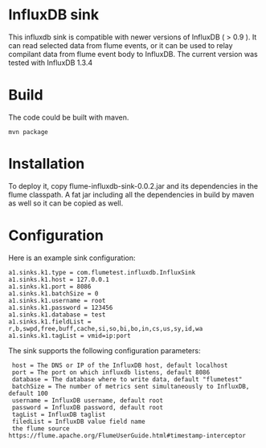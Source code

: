 InfluxDB sink
================

This influxdb sink is compatible with newer versions of InfluxDB ( > 0.9 ).
It can read selected data from flume events, or it can be used to relay compilant data from flume event body to InfluxDB.
The current version was tested with InfluxDB 1.3.4

Build
=======

The code could be built with maven.
```
mvn package
```

Installation
==========

To deploy it, copy flume-influxdb-sink-0.0.2.jar and its dependencies in the flume classpath. A fat jar including all the dependencies in build by maven as well so it can be copied as well.


Configuration
=========

Here is an example sink configuration:

```
a1.sinks.k1.type = com.flumetest.influxdb.InfluxSink
a1.sinks.k1.host = 127.0.0.1
a1.sinks.k1.port = 8086
a1.sinks.k1.batchSize = 0
a1.sinks.k1.username = root
a1.sinks.k1.password = 123456
a1.sinks.k1.database = test
a1.sinks.k1.fieldList = r,b,swpd,free,buff,cache,si,so,bi,bo,in,cs,us,sy,id,wa
a1.sinks.k1.tagList = vmid=ip:port
```
The sink supports the following configuration parameters:
```
 host = The DNS or IP of the InfluxDB host, default localhost 
 port = The port on which influxdb listens, default 8086 
 database = The database where to write data, default "flumetest"    
 batchSize = The number of metrics sent simultaneously to InfluxDB, default 100 
 username = InfluxDB username, default root 
 password = InfluxDB password, default root 
 tagList = InfluxDB taglist
 filedList = InfluxDB value field name
 the flume source https://flume.apache.org/FlumeUserGuide.html#timestamp-interceptor 
```
